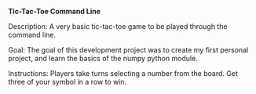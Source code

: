**Tic-Tac-Toe Command Line**

Description: A very basic tic-tac-toe game to be played through the command line. 

Goal: The goal of this development project was to create my first personal project, and learn the basics of the numpy python module.

Instructions: Players take turns selecting a number from the board. Get three of your symbol in a row to win.
